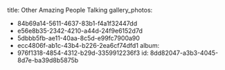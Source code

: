 title: Other Amazing People Talking
gallery_photos:
  - 84b69a14-5611-4637-83b1-f4a1f32447dd
  - e56e8b35-2342-4210-a44d-24f9e6152d7d
  - 5dbbb5fb-ae11-40aa-8c5d-e99fc7900a90
  - ecc4806f-ab1c-43b4-b226-2ea6cf74dfd1
album:
  - 976f1318-4854-4312-b29d-3359912236f3
id: 8dd82047-a3b3-4045-8d7e-ba39d8b5875b

